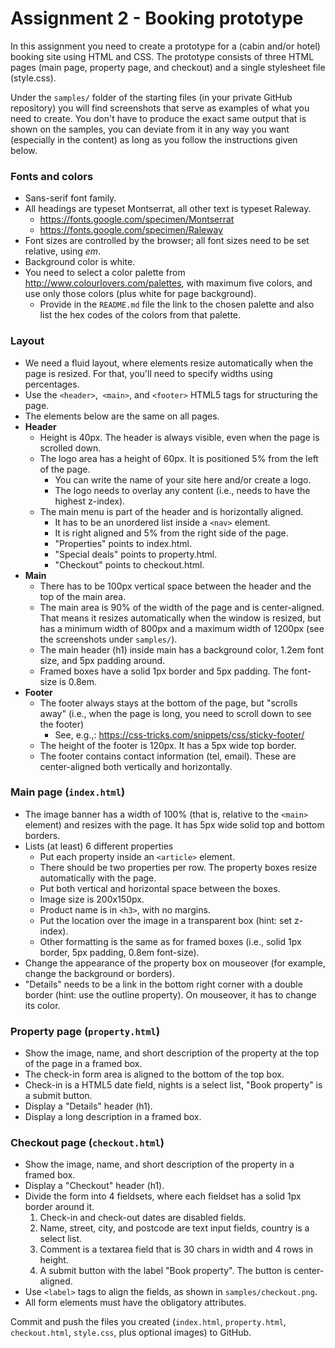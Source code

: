 # Assignment 2 - Booking prototype

In this assignment you need to create a prototype for a (cabin and/or hotel) booking site using HTML and CSS. The prototype consists of three HTML pages (main page, property page, and checkout) and a single stylesheet file (style.css).

Under the `samples/` folder of the starting files (in your private GitHub repository) you will find screenshots that serve as examples of what you need to create. You don't have to produce the exact same output that is shown on the samples, you can deviate from it in any way you want (especially in the content) as long as you follow the instructions given below.


### Fonts and colors

  *	Sans-serif font family.
  * All headings are typeset Montserrat, all other text is typeset Raleway.
    -	https://fonts.google.com/specimen/Montserrat
    -	https://fonts.google.com/specimen/Raleway
  *	Font sizes are controlled by the browser; all font sizes need to be set relative, using *em*.
  *	Background color is white.
  *	You need to select a color palette from http://www.colourlovers.com/palettes, with maximum five colors, and use only those colors (plus white for page background).
    -	Provide in the `README.md` file the link to the chosen palette and also list the hex codes of the colors from that palette.


### Layout

  *	We need a fluid layout, where elements resize automatically when the page is resized. For that, you'll need to specify widths using percentages.
  *	Use the `<header>`,` <main>`, and `<footer>` HTML5 tags for structuring the page.
  *	The elements below are the same on all pages.
  *	**Header**
    -	Height is 40px. The header is always visible, even when the page is scrolled down.
    -	The logo area has a height of 60px. It is positioned 5% from the left of the page.
        -	You can write the name of your site here and/or create a logo.
        -	The logo needs to overlay any content (i.e., needs to have the highest z-index).
    -	The main menu is part of the header and is horizontally aligned.
        -	It has to be an unordered list inside a `<nav>` element.
        -	It is right aligned and 5% from the right side of the page.
        -	"Properties" points to index.html.
        -	"Special deals" points to property.html.
        -	"Checkout" points to checkout.html.
  *	**Main**
    -	There has to be 100px vertical space between the header and the top of the main area.
    -	The main area is 90% of the width of the page and is center-aligned. That means it resizes automatically when the window is resized, but has a minimum width of 800px and a maximum width of 1200px (see the screenshots under `samples/`).
    -	The main header (h1) inside main has a background color, 1.2em font size, and 5px padding around.
    -	Framed boxes have a solid 1px border and 5px padding. The font-size is 0.8em.
  *	**Footer**
    -	The footer always stays at the bottom of the page, but "scrolls away" (i.e., when the page is long, you need to scroll down to see the footer)
        -	See, e.g.,: https://css-tricks.com/snippets/css/sticky-footer/
    -	The height of the footer is 120px. It has a 5px wide top border.
    -	The footer contains contact information (tel, email). These are center-aligned both vertically and horizontally.


### Main page (`index.html`)

  *	The image banner has a width of 100% (that is, relative to the `<main>` element) and resizes with the page. It has 5px wide solid top and bottom borders.
  *	Lists (at least) 6 different properties
    -	Put each property inside an `<article>` element.
    -	There should be two properties per row. The property boxes resize automatically with the page.
    -	Put both vertical and horizontal space between the boxes.
    -	Image size is 200x150px.
    -	Product name is in `<h3>`, with no margins.
    -	Put the location over the image in a transparent box (hint: set z-index).
    -	Other formatting is the same as for framed boxes (i.e., solid 1px border, 5px padding, 0.8em font-size).
  *	Change the appearance of the property box on mouseover (for example, change the background or borders).
  *	"Details" needs to be a link in the bottom right corner with a double border (hint: use the outline property). On mouseover, it has to change its color.


### Property page (`property.html`)

  *	Show the image, name, and short description of the property at the top of the page in a framed box.
  *	The check-in form area is aligned to the bottom of the top box.
  *	Check-in is a HTML5 date field, nights is a select list, "Book property" is a submit button.
  *	Display a "Details" header (h1).
  *	Display a long description in a framed box.


### Checkout page (`checkout.html`)

  *	Show the image, name, and short description of the property in a framed box.
  *	Display a "Checkout" header (h1).
  *	Divide the form into 4 fieldsets, where each fieldset has a solid 1px border around it.
    1.	Check-in and check-out dates are disabled fields.
    2.	Name, street, city, and postcode are text input fields, country is a select list.
    3.	Comment is a textarea field that is 30 chars in width and 4 rows in height.
    4.	A submit button with the label "Book property". The button is center-aligned.
  *	Use `<label>` tags to align the fields, as shown in `samples/checkout.png`.
  *	All form elements must have the obligatory attributes.


Commit and push the files you created (`index.html`, `property.html`, `checkout.html`, `style.css`, plus optional images) to GitHub.



